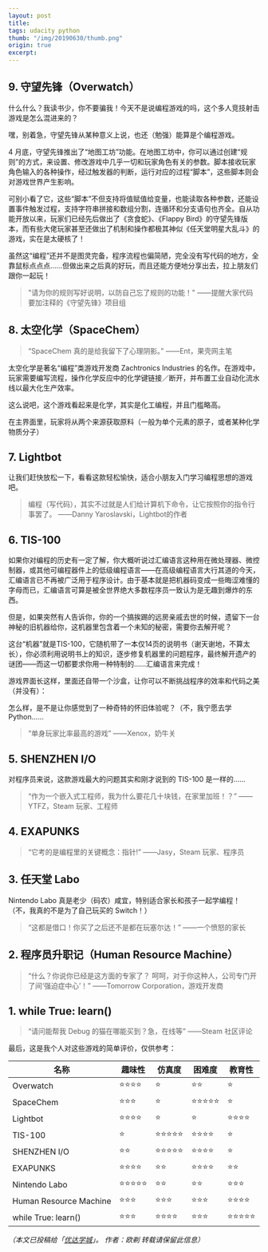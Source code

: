 ```yaml
---
layout: post
title:  
tags: udacity python
thumb: "/img/20190630/thumb.png"
origin: true
excerpt:  
---
```




## 9. 守望先锋（Overwatch）



什么什么？我读书少，你不要骗我！今天不是说编程游戏的吗，这个多人竞技射击游戏是怎么混进来的？

嘿，别着急，守望先锋从某种意义上说，也还（勉强）能算是个编程游戏。

4 月底，守望先锋推出了“地图工坊”功能。在地图工坊中，你可以通过创建“规则”的方式，来设置、修改游戏中几乎一切和玩家角色有关的参数。脚本接收玩家角色输入的各种操作，经过触发器的判断，运行对应的过程“脚本”，这些脚本则会对游戏世界产生影响。

可别小看了它，这些“脚本”不但支持将值赋值给变量，也能读取各种参数，还能设置事件触发过程，支持字符串拼接和数组分割，连循环和分支语句也齐全。自从功能开放以来，玩家们已经先后做出了《贪食蛇》、《Flappy Bird》的守望先锋版本，而有些大佬玩家甚至还做出了机制和操作都极其神似《任天堂明星大乱斗》的游戏，实在是太硬核了！

虽然这“编程”还并不是图灵完备，程序流程也偏简陋，完全没有写代码的地方，全靠鼠标点点点……但做出来之后真的好玩，而且还能方便地分享出去，拉上朋友们跟你一起玩！


> "请为你的规则写好说明，以防自己忘了规则的功能！"
> ——提醒大家代码要加注释的《守望先锋》项目组

## 8. 太空化学（SpaceChem）

> “SpaceChem 真的是给我留下了心理阴影。”
> ——Ent，果壳网主笔

太空化学是著名“编程”类游戏开发商 Zachtronics Industries 的名作。在游戏中，玩家需要编写流程，操作化学反应中的化学键链接／断开，并布置工业自动化流水线以最大化生产效率。

这么说吧，这个游戏看起来是化学，其实是化工编程，并且门槛略高。

在主界面里，玩家将从两个来源获取原料（一般为单个元素的原子，或者某种化学物质分子）




## 7. Lightbot

让我们赶快放松一下，看看这款轻松愉快，适合小朋友入门学习编程思想的游戏吧。


> 编程（写代码），其实不过就是人们给计算机下命令，让它按照你的指令行事罢了。
> ——Danny Yaroslavski，Lightbot的作者

## 6. TIS-100

如果你对编程的历史有一定了解，你大概听说过汇编语言这种用在微处理器、微控制器，或其他可编程器件上的低级编程语言——在高级编程语言大行其道的今天，汇编语言已不再被广泛用于程序设计。由于基本就是把机器码变成一些晦涩难懂的字母而已，汇编语言可算是被全世界绝大多数程序员一致认为是无趣到爆炸的东西。

但是，如果突然有人告诉你，你的一个搞挨踢的远房亲戚去世的时候，遗留下一台神秘的旧机器给你，这机器里包含着一个未知的秘密，需要你去解开呢？

这台“机器”就是TIS-100，它随机带了一本仅14页的说明书（谢天谢地，不算太长），你必须利用说明书上的知识，逐步修复机器里的问题程序，最终解开遗产的谜团——而这一切都要求你用一种特制的……汇编语言来完成！

游戏界面长这样，里面还自带一个沙盒，让你可以不断挑战程序的效率和代码之美（并没有）：



怎么样，是不是让你感觉到了一种奇特的怀旧体验呢？（不，我宁愿去学Python……

> “单身玩家比率最高的游戏”
> ——Xenox，奶牛关

## 5. SHENZHEN I/O


对程序员来说，这款游戏最大的问题其实和刚才说到的 TIS-100 是一样的……

> “作为一个嵌入式工程师，我为什么要花几十块钱，在家里加班！？”
> ——YTFZ，Steam 玩家、工程师

## 4. EXAPUNKS

> “它考的是编程里的关键概念：指针!”
> ——Jasy，Steam 玩家、程序员 

## 3. 任天堂 Labo

Nintendo Labo 真是老少（码农）咸宜，特别适合家长和孩子一起学编程！（不，我真的不是为了自己玩买的 Switch！）

> “这都是借口！你买了之后还不是都在玩塞尔达！”
> ——一个愤怒的家长


## 2. 程序员升职记（Human Resource Machine）



> “什么？你说你已经是这方面的专家了？ 呵呵，对于你这种人，公司专门开了间‘强迫症中心’！”
> ——Tomorrow Corporation，游戏开发商

## 1. while True: learn()


> “请问能帮我 Debug 的猫在哪能买到？急，在线等”
> ——Steam 社区评论




最后，这是我个人对这些游戏的简单评价，仅供参考：

名称                   | 趣味性         | 仿真度        | 困难度          | 教育性 
--- | --- | --- | --- | --- 
Overwatch              | ⭐⭐⭐⭐    | ⭐            | ⭐⭐          | ⭐           
SpaceChem              | ⭐⭐⭐       | ⭐            | ⭐⭐⭐⭐⭐  | ⭐            
Lightbot               | ⭐⭐⭐⭐    | ⭐            | ⭐             | ⭐⭐⭐⭐   
TIS-100                | ⭐            | ⭐⭐⭐⭐⭐  | ⭐⭐⭐⭐    | ⭐         
SHENZHEN I/O           | ⭐⭐         | ⭐⭐⭐⭐⭐  | ⭐⭐⭐⭐     | ⭐ 
EXAPUNKS               | ⭐⭐⭐⭐    | ⭐⭐          | ⭐⭐⭐⭐     | ⭐⭐
Nintendo Labo          | ⭐⭐⭐⭐⭐  | ⭐⭐         | ⭐⭐          | ⭐⭐⭐ 
Human Resource Machine | ⭐⭐⭐       | ⭐⭐⭐       | ⭐⭐⭐       | ⭐⭐⭐⭐ 
while True: learn()    | ⭐⭐⭐       | ⭐⭐⭐⭐    | ⭐⭐⭐        | ⭐⭐⭐⭐⭐   

_（本文已投稿给「[优达学城](https://cn.udacity.com)」。 作者：欧剃 转载请保留此信息）_